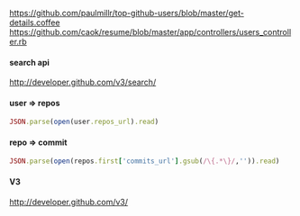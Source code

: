 https://github.com/paulmillr/top-github-users/blob/master/get-details.coffee
https://github.com/caok/resume/blob/master/app/controllers/users_controller.rb

#### search api
http://developer.github.com/v3/search/ 

#### user => repos
```ruby
JSON.parse(open(user.repos_url).read)
```

#### repo => commit
```ruby
JSON.parse(open(repos.first['commits_url'].gsub(/\{.*\}/,'')).read)
```

#### V3

http://developer.github.com/v3/
